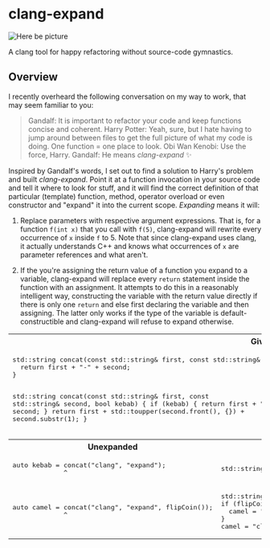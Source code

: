 # clang-expand

![Here be picture](demo.gif)

A clang tool for happy refactoring without source-code gymnastics.

## Overview

I recently overheard the following conversation on my way to work, that may seem familiar to you:

> Gandalf: It is important to refactor your code and keep functions concise and coherent.
Harry Potter: Yeah, sure, but I hate having to jump around between files to get the full picture of what my code is doing. One function = one place to look.
Obi Wan Kenobi: Use the force, Harry.
Gandalf: He means *clang-expand* :sparkles:

Inspired by Gandalf's words, I set out to find a solution to Harry's problem and built *clang-expand*. Point it at a function invocation in your source code and tell it where to look for stuff, and it will find the correct definition of that particular (template) function, method, operator overload or even constructor and "expand" it into the current scope. *Expanding* means it will:

1. Replace parameters with respective argument expressions. That is, for a
function `f(int x)` that you call with `f(5)`, clang-expand will rewrite every
occurrence of `x` inside `f` to 5. Note that since clang-expand uses clang, it
actually understands C++ and knows what occurrences of `x` are parameter
references and what aren't.

2. If the you're assigning the return value of a function you expand to a
variable, clang-expand will replace every `return` statement inside the function
with an assignment. It attempts to do this in a reasonably intelligent way,
constructing the variable with the return value directly if there is only one
`return` and else first declaring the variable and then assigning. The latter
only works if the type of the variable is default-constructible and clang-expand
will refuse to expand otherwise.

<table
<tr><th colspan="2">Given</th></tr>
<tr>
<td colspan="2">
<pre lang="cpp">
std::string concat(const std::string& first, const std::string& second) {
  return first + "-" + second;
}

std::string concat(const std::string& first, const std::string& second, bool kebab) {
  if (kebab) {
    return first + "-" + second;
  }
  return first + std::toupper(second.front(), {}) + second.substr(1);
}
</pre>
</td>
</tr>
<tr><th>Unexpanded</th><th>Expanded</th></tr>
<tr>
<td>
<pre lang="cpp">
auto kebab = concat("clang", "expand");
             ^
</pre>
</td>
<td>
<pre lang="cpp">
std::string kebab = \"clang\" + \"-\" + \"expand\";
</pre>
</td></tr>
<tr>
<td>
<pre lang="cpp">
auto camel = concat("clang", "expand", flipCoin());
             ^
</pre>
</td>
<td>
<pre lang="cpp">
std::string camel;
if (flipCoin()) {
  camel = "clang" + "-" + "expand";
}
camel = "clang" + std::toupper("expand".front(), {}) + "expand".substr(1);
</pre>
</td>
</tr>
</table>
